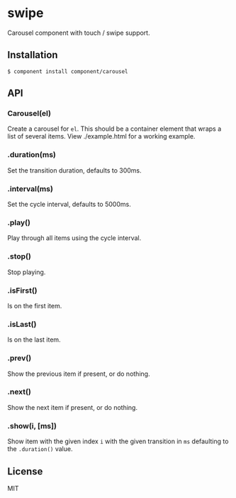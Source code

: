 
# swipe

  Carousel component with touch / swipe support.

## Installation

    $ component install component/carousel

## API

### Carousel(el)

  Create a carousel for `el`. This should be a container element
  that wraps a list of several items. View ./example.html for a
  working example.

### .duration(ms)

  Set the transition duration, defaults to 300ms.

### .interval(ms)

  Set the cycle interval, defaults to 5000ms.

### .play()

  Play through all items using the cycle interval.

### .stop()

  Stop playing.

### .isFirst()

  Is on the first item.

### .isLast()

  Is on the last item.

### .prev()

  Show the previous item if present, or do nothing.

### .next()

  Show the next item if present, or do nothing.

### .show(i, [ms])

  Show item with the given index `i` with the given
  transition in `ms` defaulting to the `.duration()` value.

## License

  MIT
